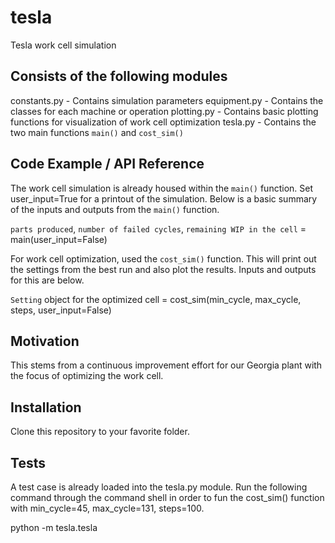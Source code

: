 # tesla
Tesla work cell simulation

## Consists of the following modules

  constants.py - Contains simulation parameters
  equipment.py - Contains the classes for each machine or operation
  plotting.py  - Contains basic plotting functions for visualization of work cell optimization
  tesla.py     - Contains the two main functions `main()` and `cost_sim()`

## Code Example / API Reference

The work cell simulation is already housed within the `main()` function. Set user_input=True for a printout of the simulation. Below is a basic summary of the inputs and outputs from the `main()` function.

  `parts produced`, `number of failed cycles`, `remaining WIP in the cell` = main(user_input=False)

For work cell optimization, used the `cost_sim()` function. This will print out the settings from the best run and also plot the results. Inputs and outputs for this are below.

  `Setting` object for the optimized cell = cost_sim(min_cycle, max_cycle, steps, user_input=False)
  
## Motivation

This stems from a continuous improvement effort for our Georgia plant with the focus of optimizing the work cell.

## Installation

Clone this repository to your favorite folder.

## Tests

A test case is already loaded into the tesla.py module. Run the following command through the command shell in order to fun the cost_sim() function with min_cycle=45, max_cycle=131, steps=100.
  
  python -m tesla.tesla
